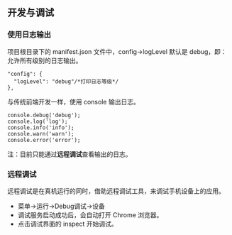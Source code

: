 ## 开发与调试
### 使用日志输出
项目根目录下的 manifest.json 文件中，config->logLevel 默认是 debug，即：允许所有级别的日志输出。
```
"config": {
  "logLevel": "debug"/*打印日志等级*/
},
```
与传统前端开发一样，使用 console 输出日志。
```
console.debug('debug');
console.log('log');
console.info('info');
console.warn('warn');
console.error('error');
```
注：目前只能通过**远程调试**查看输出的日志。
### 远程调试
远程调试是在真机运行的同时，借助远程调试工具，来调试手机设备上的应用。

- 菜单->运行->Debug调试->设备
- 调试服务启动成功后，会自动打开 Chrome 浏览器。
- 点击调试界面的 inspect 开始调试。
